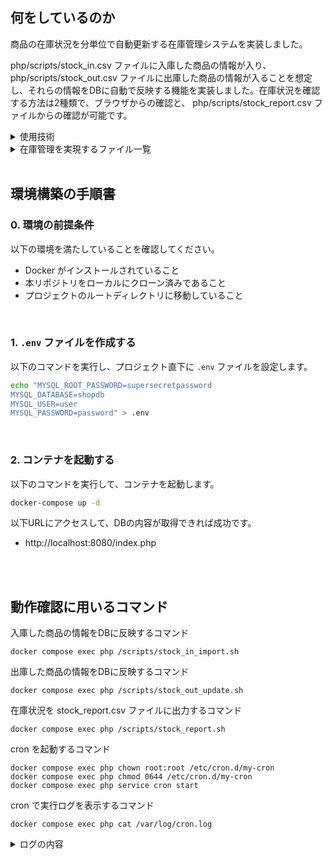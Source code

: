 ## 何をしているのか

商品の在庫状況を分単位で自動更新する在庫管理システムを実装しました。

php/scripts/stock_in.csv ファイルに入庫した商品の情報が入り、php/scripts/stock_out.csv ファイルに出庫した商品の情報が入ることを想定し、それらの情報をDBに自動で反映する機能を実装しました。在庫状況を確認する方法は2種類で、ブラウザからの確認と、 php/scripts/stock_report.csv ファイルからの確認が可能です。

<details>
<summary>使用技術</summary>

- PHP
- Bash
- MySQL
- phpMyAdmin

</details>

<details>
 <summary>在庫管理を実現するファイル一覧</summary>
 
| ファイル名 | 用途 |
| - | - |
| init.sql | 起動時に、商品カテゴリと商品情報を管理するテーブルを作成し、サンプルデータを登録 |
| stock_in.csv | 入庫した商品情報 |
| stock_in_import.sh | 入庫した商品情報をDBに反映する機能 |
| stock_out.csv | 出庫した商品情報 |
| stock_out_update.sh | 出庫した商品情報をDBに反映する機能 |
| stock_report.csv | DBの在庫状況 |
| stock_report.sh | DBの在庫状況を csvファイルに出力する機能 |
| index.php | 商品の在庫状況をブラウザに表示する機能 |
| crontab | bashスクリプトを毎分自動実行する設定 |

</details>
<br>

## 環境構築の手順書

### 0. 環境の前提条件

以下の環境を満たしていることを確認してください。

- Docker がインストールされていること
- 本リポジトリをローカルにクローン済みであること
- プロジェクトのルートディレクトリに移動していること

<br>


### 1. `.env` ファイルを作成する

以下のコマンドを実行し、プロジェクト直下に `.env` ファイルを設定します。

```bash
echo "MYSQL_ROOT_PASSWORD=supersecretpassword
MYSQL_DATABASE=shopdb
MYSQL_USER=user
MYSQL_PASSWORD=password" > .env
```

<br>
 
### 2. コンテナを起動する

以下のコマンドを実行して、コンテナを起動します。

```bash
docker-compose up -d
```

以下URLにアクセスして、DBの内容が取得できれば成功です。
- http://localhost:8080/index.php

<br><br>

## 動作確認に用いるコマンド

入庫した商品の情報をDBに反映するコマンド
```
docker compose exec php /scripts/stock_in_import.sh
```
出庫した商品の情報をDBに反映するコマンド
```
docker compose exec php /scripts/stock_out_update.sh
```
在庫状況を stock_report.csv ファイルに出力するコマンド
```
docker compose exec php /scripts/stock_report.sh
```
cron を起動するコマンド
```
docker compose exec php chown root:root /etc/cron.d/my-cron
docker compose exec php chmod 0644 /etc/cron.d/my-cron
docker compose exec php service cron start
```
cron で実行ログを表示するコマンド
```
docker compose exec php cat /var/log/cron.log
```

<details>
 <summary>ログの内容</summary>

 ```log
cron is working!
[2025-07-09 20:27:01] [INFO] 入庫情報の反映を開始
[2025-07-09 20:27:02] [INFO] Banana の登録が完了
[2025-07-09 20:27:02] [INFO] Orange の登録が完了
[2025-07-09 20:27:02] [INFO] Broccoli の登録が完了
[2025-07-09 20:27:02] [INFO] CSVファイルを空にしました: /scripts/stock_in.csv
[2025-07-09 20:27:02] [INFO] 入庫情報の反映を終了
[2025-07-09 20:27:06] [INFO] 出庫情報の反映を開始
[2025-07-09 20:27:06] [INFO] Broccoli の在庫数を更新
[2025-07-09 20:27:07] [INFO] Banana の在庫数を更新
[2025-07-09 20:27:07] [INFO] CSVファイルを空にしました: /scripts/stock_out.csv
[2025-07-09 20:27:07] [INFO] 出庫情報の反映を終了
[2025-07-09 20:27:11] [INFO] CSVレポート作成完了: /scripts/stock_report.csv
```

</details>
